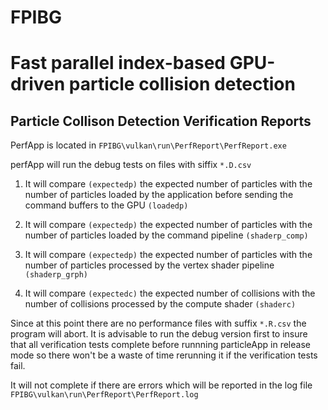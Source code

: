 # FPIBG
# Fast parallel index-based GPU-driven particle collision detection
## Particle Collison Detection Verification Reports

PerfApp is located in `FPIBG\vulkan\run\PerfReport\PerfReport.exe`

perfApp will run the debug tests on files with siffix `*.D.csv`

1. It will compare `(expectedp)` the expected number of particles with the number 
of particles loaded by the application before sending the command buffers to the GPU `(loadedp)`

2. It will compare `(expectedp)` the expected number of particles with the number 
of particles loaded by the command pipeline  `(shaderp_comp)`

3. It will compare `(expectedp)` the expected number of particles with the number 
of particles processed by the vertex shader pipeline  `(shaderp_grph)`

4. It will compare `(expectedc)` the expected number of collisions with the number 
of collisions processed by the compute shader `(shaderc)`

Since at this point there are no performance files with suffix `*.R.csv` the program will abort.
It is advisable to run the debug version first to insure that all verification tests complete before runnning
particleApp in release mode so there won't be a waste of time rerunning it if the verification tests fail.


It will not complete if there are errors which will be reported in the log file 
`FPIBG\vulkan\run\PerfReport\PerfReport.log`


